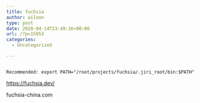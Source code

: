 ```yaml
---
title: fuchsia
author: wiloon
type: post
date: 2020-04-14T23:49:16+00:00
url: /?p=15953
categories:
  - Uncategorized

---
```

```bashcurl -s "https://fuchsia.googlesource.com/fuchsia/+/master/scripts/bootstrap?format=TEXT" | base64 --decode | bash

Recommended: export PATH="/root/projects/fuchsia/.jiri_root/bin:$PATH"
```

https://fuchsia.dev/
  
fuchsia-china.com